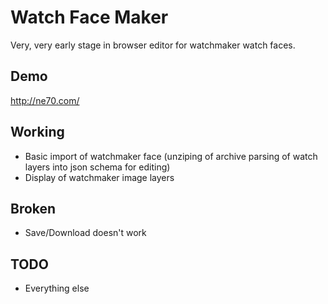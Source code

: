 # Watch Face Maker

Very, very early stage in browser editor for watchmaker watch faces. 

## Demo

http://ne70.com/

## Working
* Basic import of watchmaker face (unziping of archive parsing of watch layers into json schema for editing)
* Display of watchmaker image layers

## Broken
* Save/Download doesn't work

## TODO
* Everything else
